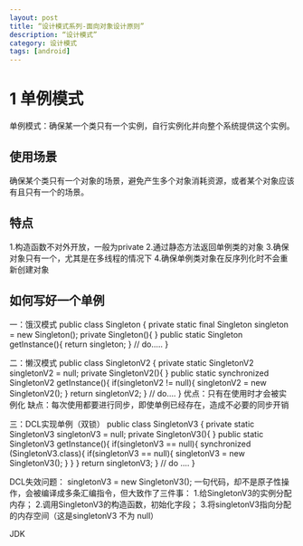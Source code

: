 ```yaml
---
layout: post
title: “设计模式系列-面向对象设计原则”
description: “设计模式”
category: 设计模式
tags: [android]
---
```


# 1 单例模式

单例模式：确保某一个类只有一个实例，自行实例化并向整个系统提供这个实例。

## 使用场景

确保某个类只有一个对象的场景，避免产生多个对象消耗资源，或者某个对象应该有且只有一个的场景。

## 特点

1.构造函数不对外开放，一般为private
2.通过静态方法返回单例类的对象
3.确保对象只有一个，尤其是在多线程的情况下
4.确保单例类对象在反序列化时不会重新创建对象 

## 如何写好一个单例

一：饿汉模式
public class Singleton {
    private static final Singleton singleton = new Singleton();
    private Singleton(){
    }
    public static Singleton getInstance(){
        return singleton;
    }
    //  do.....
}

二：懒汉模式
public class SingletonV2 {
    private static SingletonV2 singletonV2 = null;
    private SingletonV2(){
    }
    public static synchronized SingletonV2 getInstance(){
        if(singletonV2 != null){
            singletonV2 = new SingletonV2();
        }
        return singletonV2;
    }
    // do....
}
优点：只有在使用时才会被实例化
缺点：每次使用都要进行同步，即使单例已经存在，造成不必要的同步开销

三：DCL实现单例（双锁）
public class SingletonV3 {
    private static SingletonV3 singletonV3 = null;
    private SingletonV3(){
    }
    public static SingletonV3 getInstance(){
        if(singletonV3 == null){
            synchronized (SingletonV3.class){
                if(singletonV3 == null){
                    singletonV3 = new SingletonV3();
                }
            }
        }
        return singletonV3;
    }
    // do ....
}

DCL失效问题：
singletonV3 = new SingletonV3(); 一句代码，却不是原子性操作，会被编译成多条汇编指令，但大致作了三件事：
1.给SingletonV3的实例分配内存；
2.调用SingletonV3的构造函数，初始化字段；
3.将singletonV3指向分配的内存空间（这是singletonV3 不为 null）

JDK


